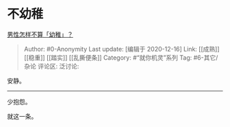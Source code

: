 # 不幼稚
[男性怎样不算「幼稚」？](https://www.zhihu.com/question/45730566/answer/1422907306)

> Author: #0-Anonymity
> Last update: [编辑于 2020-12-16]
> Link: [[成熟]] [[稳重]] [[踏实]] [[乱撕便条]]
> Category: #“就你机灵”系列
> Tag: #6-其它/杂论
> 评论区:
> 泛讨论:

安静。

---

少抱怨。

就这一条。
